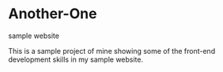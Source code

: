 # Another-One
sample website

This is a sample project of mine showing some of the front-end development skills in my sample website.
